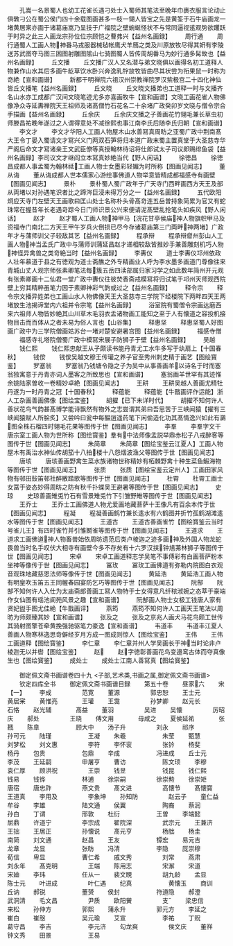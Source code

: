 <!-- { "loadSidebar": true } -->
　　孔嵩一名景蜀人也幼工花雀长遇刁处士入蜀师其笔法至晚年巾裹衣服言论动止俱斆刁公在蜀公侯门四十余载图画甚多一枝一翎人皆宝之先是黄筌于石牛庙画龙一堵黄居宷亦画于诸葛庙嵩乃呈技于广福院之壁蜿蜒怪状不与常同逼视逺观势欲躩跃于时异之此三人画龙宗孙位位宗顾恺之曹弗兴【益州名画録】
　　周行通
　　周行通蜀人工画人物神番马戎服器械毡帐鹰犬羊鴈之类及川原放牧尽得其妍有李陵送苏武图夺马图三困图射雕图隂山七骑图蜀人皆传周胡番马为妙行通多髯故也【益州名画録】
　　丘文播
　　丘文播广汉人又名潜与弟文晓俱以画得名初工道释人物兼作山水其后多画牛龁草饮水卧兴奔逸乳牸放牧皆曲尽其状尝为衔果鼠一时称为竒絶【宣和画谱】
　　新都干明禅院六祖汉州崇教禅院罗汉紫极宫二十四化神仙皆丘文播笔【益州名画録】
　　丘文晓
　　丘文晓文播弟也工道释一时与文播齐名山水亦工成都广汉间文晓笔迹尤多亦喜画牧牛【宣和画谱】文晓工画花雀人物佛像净众寺延夀禅院天王祖师及诸髙僧竹石花名二十余堵广政癸卯岁文晓与僧令宗合手描画【益州名画録】
　　丘余庆
　　丘余庆文播之子善画花竹翎毛兼长草虫初师滕昌祐晚年遂过之人谓得意处不减徐熙也事江南李氏后随李氏归朝【宣和画谱】
　　李文才
　　李文才华阳人工画人物屋木山水善冩真周昉之亚蜀广政中荆南髙大王令丁晏入蜀请文才冩兴义门两双石笋将归本道广政末蜀主置真堂于大圣慈寺华严阁后命文才冩诸亲王文武臣僚等真授翰林待诏将仕郎试太子司议郎赐绯鱼袋【益州名画録】李司议文才继阎立本冩真妙絶当代【野人闲话】
　　徐徳昌
　　徐徳昌成都人事孟蜀为翰林祗工画人物士女墨彩轻媚为时所称【图画见闻志】
　　董从诲
　　董从诲成都人世本儒家心游绘事佛道人物举意皆精成都福感寺有画壁【图画见闻志】
　　景朴
　　景朴蜀人蜀广政年于广天寺门西畔画西方天王及部从両堵以对孙遇笔识者比之蹄涔巨浸未得万分之一【益州名画録】
　　五代欧阳炯应天寺门左壁天王画歌曰匡山处士名称朴头骨髙竒连五岳曽持象简累为官又有蛇珠常在握昔年长老遇竒踪今日门师识景公兴来便请泥髙壁乱抢笔头如疾风【野人闲话】
　　赵才
　　赵才蜀人工画人物神甲马【浣花甘亭侯庙神人物旗帜甲马及资福寺门南北二方天王甲午岁兵火倒损已尽今存诸葛庙第三门両畔神两堵】广政年才与蒲师训父子较敌其艺【益州名画録】
　　程承辩
　　程承辩睂州彭山人工画人物神当孟氏广政中与蒲师训蒲延昌赵才递相较敌皆推妙手兼善雕刻机巧人物神怪异禽兽之类竒絶当时【益州名画録】
　　李夀仪
　　道士李夀仪邛州依政人壮年慕道于县之有徳观为道士斋醮之外专精画业人呼为李水墨多画道门尊像往来青城山丈人观宗师张素卿笔法每簇五岳四渎部属归家习学之如此数年简州开元观有张素卿画十二仙君一堂广政中夀仪往彼焚香斋戒模冩将归试笔于邛州天师观西院壁上穷其精粹虽笔力因于素卿神彩气韵或过之【益州名画録】
　　释令宗
　　释令宗文播异姓弟也工画山水人物佛像天王大圣慈寺三学院下经楼院下两畔四天王两堵放生池揭谛堂内六祖并令宗笔【益州名画録】
　　浴室院有蜀僧令宗画达磨西来六祖师人物皆妙絶其山川草木毛羽衣盂诸物画工能知之至于人有懐道之容投机接物目击而百体从之者未易为俗人言也【山谷集】
　　释惠坚
　　释惠坚蜀人好图画广政中为三学院僧画姑苏台一堵对楚安避暑宫图【益州名画録】
　　福感寺僧
　　福感寺礼塔院僧蜀广政中模冩宋展子防狮子于壁【益州名画録】
　　吴越
　　钱仁熙
　　钱仁熙忠献王从子颇读书能丹青尤工水牛多写于纨扇上【十国春秋】
　　钱侒
　　钱侒吴越文穆王传瓘之养子官至秀州刺史精于画艺【图绘寳鉴】
　　罗塞翁
　　罗塞翁乃钱塘令隐之子为吴中从事善画羊以诗名于时而塞翁独寓意于丹青亦词人墨客之所致思也【宣和画谱】
　　塞翁画羊世罕有其迹惟余姚陆家曽收一卷精妙卓絶【图画见闻志】
　　王耕
　　王耕吴越人善画尤精牡丹遂为一时丹青之冠【十国春秋】
　　释蕴能
　　释蕴能【牛戬画评作运能】浙人工杂画善画佛像【图绘宝鉴】
　　胡擢【已下未详时代】
　　胡擢不知何许人善状花鸟气韵甚髙博学能诗飘然有物外之志尝谓其弟曰吾思苦于三峡闻猿【擢有三峡闻猿赋人所脍炙】又尝吟曰瓮中每醖逍遥药笔下闲偷造化功其髙情逸兴如此有鸂图全株石榴四时翎毛花果等图传于世【图画见闻志】
　　李羣
　　李羣字文干唐宗室工画人物为世所称【图绘寳鉴】羣有中法师像孟説举鼎赤松子八戒醉客等图传于世【图画见闻志】
　　朱简章
　　朱简章【图绘宝鉴云江夏人】工画人物屋木有禹治水神仙传胡笳十八拍楼十八怨烟波渔父等图传于世【图画见闻志】
　　唐垓
　　唐垓善画野禽生菜水族诸物世称精妙有柘棘野禽十种生菜鱼鰕海物等图传于世【图画见闻志】
　　张质
　　张质【图绘宝鉴云定州人】工画田家风物有邨田鼔笛邨社醉散踏歌等图传于世【图画见闻志】
　　杜霄
　　杜霄工画士女冨于姿态妙得周昉之防有秋千扑蝶吴王避暑等图传于世【图画见闻志】
　　史琼
　　史琼善画雉兎竹石有雪景雉兎竹下引雏野雉等图传于世【图画见闻志】
　　王乔士
　　王乔士工画佛道人物尤爱画地藏菩萨十王像凡有百余本传于世【图画见闻志】
　　程凝
　　程凝善画鹤竹兼长逺水有六鹤图并折竹孤鹤湖滩逺水等图传于世【图画见闻志】
　　王道古
　　王道古善画雀竹【图绘寳鉴云当时号雀儿王】有四时雀竹并引雏鬭雀等图传于世【图画见闻志】
　　王道求
　　王道求工画佛道神人物畜兽始依周昉遗范后类卢棱迦之迹多画神及外国人物龙蛇畏兽当时名手叹伏大相寺有画壁今多不存矣有十六罗汉挟钟馗茀林狮子等图传于世【图画见闻志】
　　宋卓
　　宋卓工画道释志学吴笔不事傅彩有白画菩萨粉本坐神等像传于世【图画见闻志】
　　冨玫
　　冨玫工画佛道有弥勒内院图白衣观音观珠地藏慈恩法师等像传于世【图画见闻志】
　　黄延浩
　　黄延浩工画人物有明皇吹玉笛五王同幄春园宴防乞巧等图传于世【图画见闻志】
　　阮郜
　　阮郜不知何许人入仕为太庙斋郎善画工冩人物特于士女得意凡纤秾淑婉之态萃于豪端作女仙图有瑶池阆苑风景之趣【宣和画谱】
　　阮郜画人物士女极工钱唐人家有贤妃盥手图尤佳絶【牛戬画评】
　　燕筠
　　燕筠不知何许人工画天王笔法以周昉为师颇臻其妙【宣和画谱】
　　张及之
　　张及之京兆人画犬马花鸟颇工世传其骑射图擎苍牵黄挽强驰驱笔力豪逸【宣和画谱】
　　韦道丰
　　韦道丰江夏人善画人物寒林逸思竒僻经岁月方成一图成则惊人【图绘宝鉴】
　　王伟
　　王伟工画道释【图绘寳鉴】
　　李仁章
　　李仁章并州人学吴画长于神当时论非卢棱迦无以并辔【图绘宝鉴】
　　赵
　　赵字徳彰善画花鸟变邉鸾古体而夺真像生也【图绘寳鉴】
　　成处士
　　成处士江南人善冩真【图绘寳鉴】








　　御定佩文斋书画谱卷四十九
<子部,艺术类,书画之属,御定佩文斋书画谱>
　　钦定四库全书
　　御定佩文斋书画谱目録
　　第五十卷
　　昼家六
　　宋【一】
　　李成　　　　　范寛
　　董源　　　　　郭忠恕
　　王士元　　　　黄居宷
　　黄惟亮　　　　王瓘
　　王霭　　　　　孙梦卿
　　赵元长　　　　石恪
　　赵光辅　　　　髙益
　　董羽　　　　　吴进
　　吴懐　　　　　厉昭庆
　　郝处　　　　　王晓
　　傅文用　　　　毋咸之
　　夏侯延祐　　　　张戡
　　陈臯　　　　　　顾大中
　　汤子升　　　　　刘永
　　祁序　　　　　　孙可元
　　陆瑾　　　　　　王凝
　　朱羲　　　　　　朱莹
　　甄慧　　　　　　刘梦松
　　刘文惠　　　　　李符
　　李怀衮　　　　　张钤
　　杨斐　　　　　　杨丹
　　包贵　　　　　　包鼎
　　辛成　　　　　　冯进成
　　丘士元　　　　　李茂
　　王延嗣　　　　　申屠亨
　　曹访　　　　　　陈文顼
　　李穆　　　　　　袁仁厚
　　顾洪祝　　　　　王崇
　　钱昱　　　　　　钱昆
　　钱仁熙　　　　　钱易
　　钱铧　　　　　　林逋
　　徐崇嗣　　　　　徐崇勲
　　徐崇矩　　　　　唐宿
　　唐忠祚　　　　　燕文贵
　　髙文进　　　　　高懐节
　　髙懐寳　　　　　王道真
　　李用及　　　　　李象坤
　　孙知防　　　　　赵云子
　　童仁益　　　　　牟谷
　　李雄　　　　　　陆文通
　　侯翼　　　　　　陶裔
　　蔡润　　　　　　孙白
　　丁谓　　　　　　邢敦
　　杜衍　　　　　　王曽
　　李端懿　　　　　屈鼎
　　许道宁　　　　　李宗成
　　翟院深　　　　　武宗元
　　王兼济　　　　　王拙
　　王居正　　　　　孙懐说
　　髙元亨　　　　　杨朏
　　杨圭　　　　　　南简
　　刘文通　　　　　赵昌
　　王友　　　　　　镡宏
　　易元吉　　　　　龙章
　　龙显　　　　　　张昉
　　冯清　　　　　　李隐
　　厐崇穆　　　　　荀信
　　卑显　　　　　　曹仁希
　　戚文秀　　　　　刘常
　　燕肃　　　　　　刘永年
　　髙克明　　　　　王端
　　陈用志　　　　　宋澥
　　宋道　　　　　　宋廸
　　李玮　　　　　　任从一
　　裴文睍　　　　　胡九龄
　　孟显　　　　　　陈士元
　　叶进成　　　　　叶仁遇
　　纪真　　　　　　黄懐玉
　　商训　　　　　　丘讷
　　郝锐　　　　　　董赟
　　侯封　　　　　　符道隐
　　郝澄　　　　　　武洞清
　　毛文昌　　　　　尹质
　　欧阳黉　　　　　支
　　梁忠信　　　　　来松
　　孙仲方　　　　　郭熙
　　蒲永升　　　　　郭元方
　　李延之　　　　　崔白
　　崔慤　　　　　　吴元瑜
　　艾宣　　　　　　李祐
　　丁贶　　　　　　葛守昌
　　李吉　　　　　　李元济
　　勾龙爽　　　　　侯文庆
　　董祥　　　　　　钟文秀
　　田景　　　　　　王易
